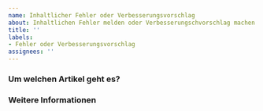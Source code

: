```yaml
---
name: Inhaltlicher Fehler oder Verbesserungsvorschlag
about: Inhaltlichen Fehler melden oder Verbesserungschvorschlag machen.
title: ''
labels:
- Fehler oder Verbesserungsvorschlag
assignees: ''
---
```

<!--
Bei Fragen, wende dich an die Q&A: https://github.com/tum-elaw/BayDiG-wiki/discussions/categories/q-a
-->
### Um welchen Artikel geht es?


### Weitere Informationen

